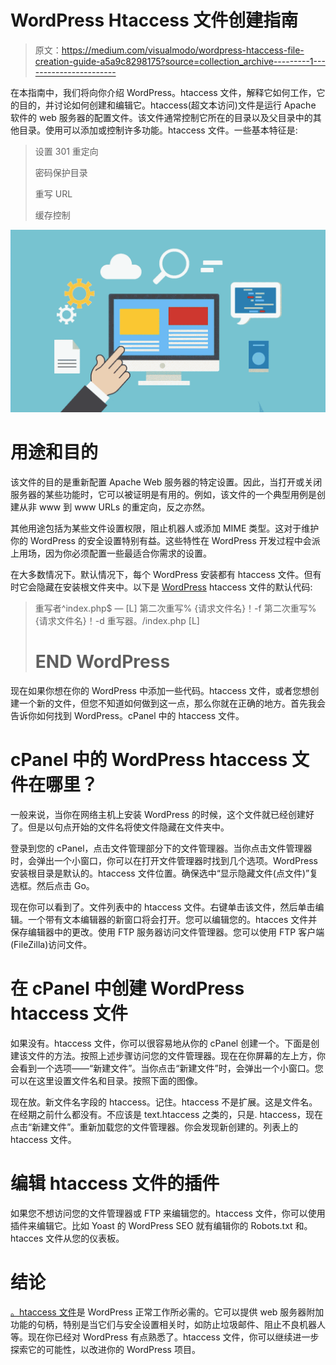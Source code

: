 # WordPress Htaccess 文件创建指南

> 原文：<https://medium.com/visualmodo/wordpress-htaccess-file-creation-guide-a5a9c8298175?source=collection_archive---------1----------------------->

在本指南中，我们将向你介绍 WordPress。htaccess 文件，解释它如何工作，它的目的，并讨论如何创建和编辑它。htaccess(超文本访问)文件是运行 Apache 软件的 web 服务器的配置文件。该文件通常控制它所在的目录以及父目录中的其他目录。使用可以添加或控制许多功能。htaccess 文件。一些基本特征是:

> 设置 301 重定向
> 
> 密码保护目录
> 
> 重写 URL
> 
> 缓存控制

![](img/f7a1efb182abc3c12acd8a51d02b12e6.png)

# 用途和目的

该文件的目的是重新配置 Apache Web 服务器的特定设置。因此，当打开或关闭服务器的某些功能时，它可以被证明是有用的。例如，该文件的一个典型用例是创建从非 www 到 www URLs 的重定向，反之亦然。

其他用途包括为某些文件设置权限，阻止机器人或添加 MIME 类型。这对于维护你的 WordPress 的安全设置特别有益。这些特性在 WordPress 开发过程中会派上用场，因为你必须配置一些最适合你需求的设置。

在大多数情况下。默认情况下，每个 WordPress 安装都有 htaccess 文件。但有时它会隐藏在安装根文件夹中。以下是 [WordPress](https://developer.wordpress.org/) htaccess 文件的默认代码:

> 重写者^index\.php$ — [L]
> 第二次重写% {请求文件名}！-f
> 第二次重写% {请求文件名}！-d
> 重写器。/index.php [L]
> # END WordPress

现在如果你想在你的 WordPress 中添加一些代码。htaccess 文件，或者您想创建一个新的文件，但您不知道如何做到这一点，那么你就在正确的地方。首先我会告诉你如何找到 WordPress。cPanel 中的 htaccess 文件。

# cPanel 中的 WordPress htaccess 文件在哪里？

一般来说，当你在网络主机上安装 WordPress 的时候，这个文件就已经创建好了。但是以句点开始的文件名将使文件隐藏在文件夹中。

登录到您的 cPanel，点击文件管理部分下的文件管理器。当你点击文件管理器时，会弹出一个小窗口，你可以在打开文件管理器时找到几个选项。WordPress 安装根目录是默认的。htaccess 文件位置。确保选中“显示隐藏文件(点文件)”复选框。然后点击 Go。

现在你可以看到了。文件列表中的 htaccess 文件。右键单击该文件，然后单击编辑。一个带有文本编辑器的新窗口将会打开。您可以编辑您的。htacces 文件并保存编辑器中的更改。使用 FTP 服务器访问文件管理器。您可以使用 FTP 客户端(FileZilla)访问文件。

# 在 cPanel 中创建 WordPress htaccess 文件

如果没有。htaccess 文件，你可以很容易地从你的 cPanel 创建一个。下面是创建该文件的方法。按照上述步骤访问您的文件管理器。现在在你屏幕的左上方，你会看到一个选项——“新建文件”。当你点击“新建文件”时，会弹出一个小窗口。您可以在这里设置文件名和目录。按照下面的图像。

现在放。新文件名字段的 htaccess。记住。htaccess 不是扩展。这是文件名。在经期之前什么都没有。不应该是 text.htaccess 之类的，只是. htaccess，现在点击“新建文件”。重新加载您的文件管理器。你会发现新创建的。列表上的 htaccess 文件。

# 编辑 htaccess 文件的插件

如果您不想访问您的文件管理器或 FTP 来编辑您的。htaccess 文件，你可以使用插件来编辑它。比如 Yoast 的 WordPress SEO 就有编辑你的 Robots.txt 和。htacces 文件从您的仪表板。

# 结论

[。htaccess 文件](https://visualmodo.com/increase-wordpress-maximum-file-size-upload/)是 WordPress 正常工作所必需的。它可以提供 web 服务器附加功能的句柄，特别是当它们与安全设置相关时，如防止垃圾邮件、阻止不良机器人等。现在你已经对 WordPress 有点熟悉了。htaccess 文件，你可以继续进一步探索它的可能性，以改进你的 WordPress 项目。
